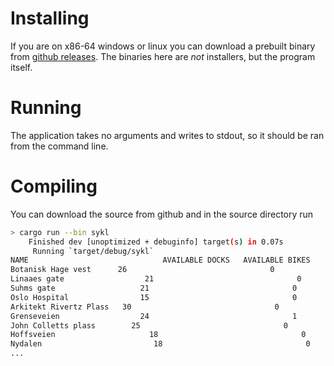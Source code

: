 # Installing
If you are on x86-64 windows or linux you can download a prebuilt binary from [github releases](https://github.com/regiontog/sykl/releases/tag/sykl-0.1.1). The binaries here are _not_ installers, but the program itself.

# Running
The application takes no arguments and writes to stdout, so it should be ran from the command line.

# Compiling
You can download the source from github and in the source directory run
```bash
> cargo run --bin sykl
    Finished dev [unoptimized + debuginfo] target(s) in 0.07s
     Running `target/debug/sykl`
NAME                              AVAILABLE DOCKS   AVAILABLE BIKES
Botanisk Hage vest      26                                0
Linaaes gate                  21                                0
Suhms gate                   21                                0
Oslo Hospital                15                                0
Arkitekt Rivertz Plass   30                                0
Grenseveien                  24                                1
John Colletts plass        25                                0
Hoffsveien                     18                                0
Nydalen                         18                                0
...
```
